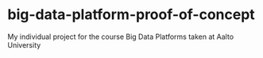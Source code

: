 # big-data-platform-proof-of-concept
My individual project for the course Big Data Platforms taken at Aalto University
